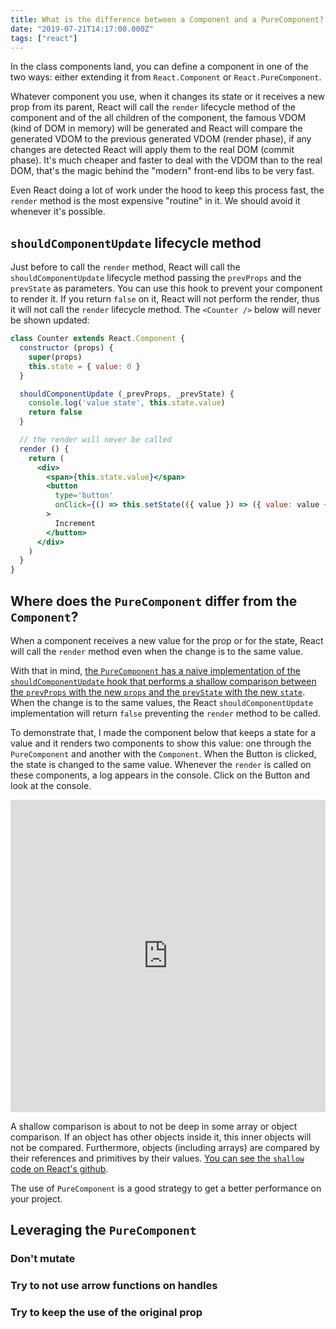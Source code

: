 ```yaml
---
title: What is the difference between a Component and a PureComponent?
date: "2019-07-21T14:17:00.000Z"
tags: ["react"]
---
```


In the class components land, you can define a component in one of the two ways: either extending it from `React.Component` or `React.PureComponent`.

Whatever component you use, when it changes its state or it receives a new prop from its parent, React will call the `render` lifecycle method of the component and of the all children of the component, the famous VDOM (kind of DOM in memory) will be generated and React will compare the generated VDOM to the previous generated VDOM (render phase), if any changes are detected React will apply them to the real DOM (commit phase). It's much cheaper and faster to deal with the VDOM than to the real DOM, that's the magic behind the "modern" front-end libs to be very fast.

Even React doing a lot of work under the hood to keep this process fast, the `render` method is the most expensive "routine" in it. We should avoid it whenever it's possible.

## `shouldComponentUpdate` lifecycle method

Just before to call the `render` method, React will call the `shouldComponentUpdate` lifecycle method passing the `prevProps` and the `prevState` as parameters. You can use this hook to prevent your component to render it. If you return `false` on it, React will not perform the render, thus it will not call the `render` lifecycle method. The `<Counter />` below will never be shown updated:

```jsx
class Counter extends React.Component {
  constructor (props) {
    super(props)
    this.state = { value: 0 }
  }

  shouldComponentUpdate (_prevProps, _prevState) {
    console.log('value state', this.state.value)
    return false
  }

  // the render will never be called
  render () {
    return (
      <div>
        <span>{this.state.value}</span>
        <button
          type='button'
          onClick={() => this.setState(({ value }) => ({ value: value + 1 }))}
        >
          Increment
        </button>
      </div>
    )
  }
}
```

## Where does the `PureComponent` differ from the `Component`?

When a component receives a new value for the prop or for the state, React will call the `render` method even when the change is to the same value.

With that in mind, [the `PureComponent` has a naive implementation of the `shouldComponentUpdate` hook that performs a shallow comparison between the `prevProps` with the new `props` and the `prevState` with the new `state`](https://github.com/facebook/react/blob/0c1ec049f8832d1c27f876844666fda393036800/packages/react-reconciler/src/ReactFiberClassComponent.js#L297-L301). When the change is to the same values, the React `shouldComponentUpdate` implementation will return `false` preventing the `render` method to be called.

To demonstrate that, I made the component below that keeps a state for a value and it renders two components to show this value: one through the `PureComponent` and another with the `Component`. When the Button is clicked, the state is changed to the same value. Whenever the `render` is called on these components, a log appears in the console. Click on the Button and look at the console.

<iframe src="https://codesandbox.io/embed/tender-gauss-020um?expanddevtools=1&fontsize=14&hidenavigation=1&moduleview=1&view=preview" title="component-x-purecomponent" allow="geolocation; microphone; camera; midi; vr; accelerometer; gyroscope; payment; ambient-light-sensor; encrypted-media" style="width:100%; height:500px; border:0; border-radius: 4px; overflow:hidden;" sandbox="allow-modals allow-forms allow-popups allow-scripts allow-same-origin"></iframe>

A shallow comparison is about to not be deep in some array or object comparison. If an object has other objects inside it, this inner objects will not be compared. Furthermore, objects (including arrays) are compared by their references and primitives by their values. [You can see the `shallow` code on React's github](https://github.com/facebook/react/blob/42794557ca44a8c05c71aab698d44d1294236538/packages/shared/shallowEqual.js).

The use of `PureComponent` is a good strategy to get a better performance on your project.

## Leveraging the `PureComponent`

### Don't mutate

### Try to not use arrow functions on handles

### Try to keep the use of the original prop
